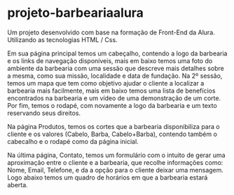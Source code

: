 # projeto-barbeariaalura
Um projeto desenvolvido com base na formação de Front-End da Alura.
Utilizando as tecnologias HTML / Css.

Em sua página principal temos um cabeçalho, contendo a logo da barbearia e os links de navegação disponíveis, mais em baixo temos uma foto do ambiente da barbearia com uma sessão que descreve mais detalhes sobre a mesma, como sua missão, localidade e data de fundação.
Na 2º sessão, temos um mapa que tem como objetivo ajudar o cliente a localizar a barbearia mais facilmente, mais em baixo temos uma lista de benefícios encontrados na barbearia e um vídeo de uma demonstração de um corte.
Por fim, temos o rodapé, com novamente a logo da barbearia e um texto reservando seus direitos.

Na página Produtos, temos os cortes que a barbearia disponibiliza para o cliente e os valores (Cabelo, Barba, Cabelo+Barba), contendo também o cabecalho e o rodapé como da página inicial.

Na última página, Contato, temos um formulário com o intuito de gerar uma aproximação entre o cliente e a barbearia, que recolhe informações como: Nome, Email, Telefone, e da a opção para o cliente deixar uma mensagem. Logo abaixo temos um quadro de horários em que a barbearia estará aberta.
